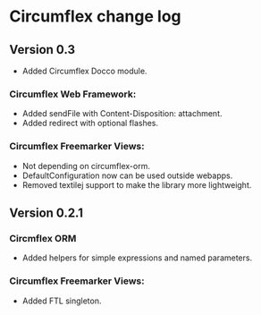 # Circumflex change log

## Version 0.3

* Added Circumflex Docco module.

### Circumflex Web Framework:

* Added sendFile with Content-Disposition: attachment.
* Added redirect with optional flashes.

### Circumflex Freemarker Views:

* Not depending on circumflex-orm.
* DefaultConfiguration now can be used outside webapps.
* Removed textilej support to make the library more lightweight.

## Version 0.2.1

### Circmflex ORM

* Added helpers for simple expressions and named parameters.

### Circumflex Freemarker Views:

* Added FTL singleton.
